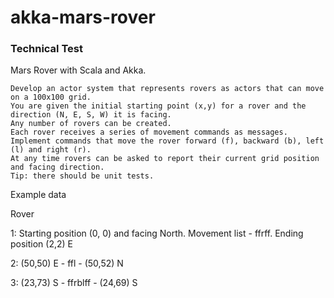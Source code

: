 # akka-mars-rover


<h3>Technical Test</h3>

Mars Rover with Scala and Akka.

    Develop an actor system that represents rovers as actors that can move on a 100x100 grid.
    You are given the initial starting point (x,y) for a rover and the direction (N, E, S, W) it is facing.
    Any number of rovers can be created.
    Each rover receives a series of movement commands as messages.
    Implement commands that move the rover forward (f), backward (b), left (l) and right (r).
    At any time rovers can be asked to report their current grid position and facing direction.
    Tip: there should be unit tests.

Example data

Rover 

1: Starting position (0, 0) and facing North. Movement list - ffrff. Ending position (2,2) E

2: (50,50) E - ffl - (50,52) N

3: (23,73) S - ffrblff - (24,69) S